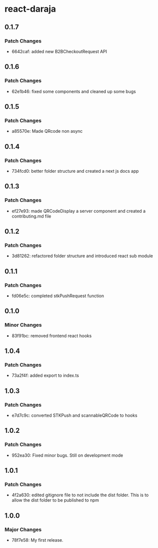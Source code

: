 # react-daraja

## 0.1.7

### Patch Changes

- 6642caf: added new B2BCheckoutRequest API

## 0.1.6

### Patch Changes

- 62e1b46: fixed some components and cleaned up some bugs

## 0.1.5

### Patch Changes

- a85570e: Made QRcode non async

## 0.1.4

### Patch Changes

- 734fcd0: better folder structure and created a next js docs app

## 0.1.3

### Patch Changes

- ef27e93: made QRCodeDisplay a server component and created a contributing.md file

## 0.1.2

### Patch Changes

- 3d81262: refactored folder structure and introduced react sub module

## 0.1.1

### Patch Changes

- fd06e5c: completed stkPushRequest function

## 0.1.0

### Minor Changes

- 83f91bc: removed frontend react hooks

## 1.0.4

### Patch Changes

- 73a2f4f: added export to index.ts

## 1.0.3

### Patch Changes

- e7d7c9c: converted STKPush and scannableQRCode to hooks

## 1.0.2

### Patch Changes

- 952ea30: Fixed minor bugs. Still on development mode

## 1.0.1

### Patch Changes

- 4f2a630: edited gitignore file to not include the dist folder. This is to allow the dist folder to be published to npm

## 1.0.0

### Major Changes

- 78f7e58: My first release.

